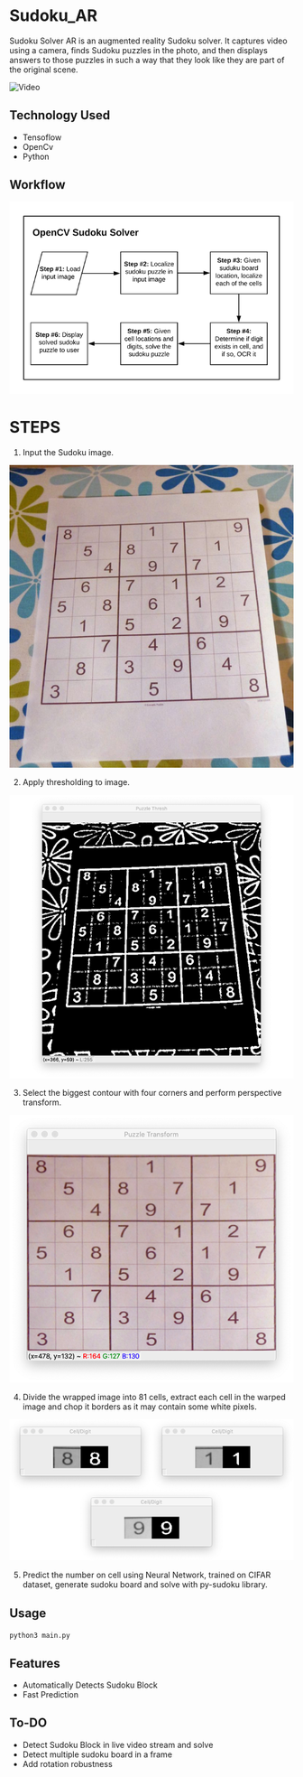 # Sudoku_AR

Sudoku Solver AR is an augmented reality Sudoku solver. It captures video using a camera, finds Sudoku puzzles in the photo, and then displays answers to those puzzles in such a way that they look like they are part of the original scene.

![Video](media/video.gif)

## Technology Used

 - Tensoflow
 - OpenCv
 - Python

## Workflow

![workflow diagram](media/1.png)

# STEPS 
 1. Input the Sudoku image.
 
![input_image](/media/2.jpg)

 2. Apply thresholding to image.
 
![thresh_image](media/3.png)

 3. Select the biggest contour with four corners and perform perspective transform.
 
![warped_image](media/4.png) 

 4. Divide the wrapped image into 81 cells, extract each cell in the warped image and chop it borders as it may contain some white pixels.  
 
![digit_image](media/5.png)
 
 5. Predict the number on cell using Neural Network, trained on CIFAR dataset, generate sudoku board and solve with py-sudoku library.


## Usage

`python3 main.py` 

## Features

-  Automatically Detects Sudoku Block
-  Fast Prediction

## To-DO

- Detect Sudoku Block in live video stream and solve
- Detect multiple sudoku board in a frame
- Add rotation robustness

